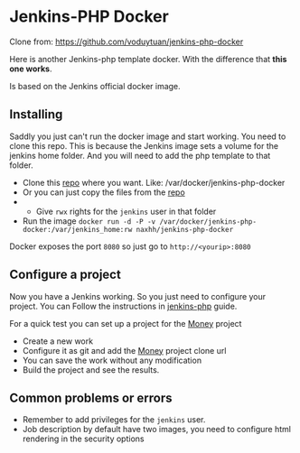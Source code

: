Jenkins-PHP Docker
=========
Clone from: https://github.com/voduytuan/jenkins-php-docker

Here is another Jenkins-php template docker.
With the difference that **this one works**.

Is based on the Jenkins official docker image.


Installing
----

Saddly you just can't run the docker image and start working. You need to clone this repo. This is because the Jenkins image sets a volume for the jenkins home folder. And you will need to add the php template to that folder.

- Clone this [repo] where you want. Like: /var/docker/jenkins-php-docker
- Or you can just copy the files from the [repo]
- - Give `rwx` rights for the `jenkins` user in that folder
- Run the image `docker run -d -P -v /var/docker/jenkins-php-docker:/var/jenkins_home:rw naxhh/jenkins-php-docker`

Docker exposes the port `8080` so just go to `http://<yourip>:8080`

Configure a project
-----------

Now you have a Jenkins working.
So you just need to configure your project. You can Follow the instructions in [jenkins-php] guide.

For a quick test you can set up a project for the [Money] project

- Create a new work
- Configure it as git and add the [Money] project clone url
- You can save the work without any modification
- Build the project and see the results.


Common problems or errors
---
- Remember to add privileges for the `jenkins` user.
- Job description by default have two images, you need to configure html rendering in the security options


[jenkins-php]:http://jenkins-php.org/integration.html
[Money]:https://github.com/sebastianbergmann/money
[repo]:https://github.com/naxhh/jenkins-php-docker.git
